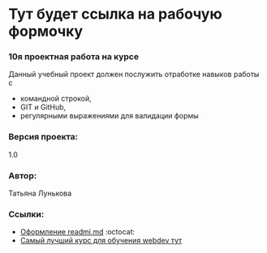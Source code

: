 # Тут будет ссылка на рабочую формочку

### 10я проектная работа на курсе
Данный учебный проект должен послужить отработке навыков работы с
- командной строкой,
- GIT и GitHub,
- регулярными выражениями для валидации формы

### Версия проекта:
1.0

### Автор:
Татьяна Лунькова 

### Ссылки:
- [Оформление readmi.md](https://github.com/adam-p/markdown-here/wiki/Markdown-Cheatsheet) :octocat:
- [Самый лучший курс для обучения webdev тут](https://praktikum.yandex.ru)
